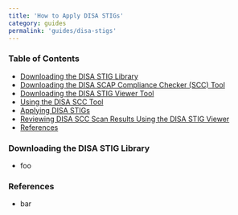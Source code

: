```yaml
---
title: 'How to Apply DISA STIGs'
category: guides
permalink: 'guides/disa-stigs'
---
```


### Table of Contents
* [Downloading the DISA STIG Library](#downloading-the-disa-stig-library)
* [Downloading the DISA SCAP Compliance Checker (SCC) Tool](#downloading-the-disa-scap-compliance-checker-scc-tool)
* [Downloading the DISA STIG Viewer Tool](#downloading-the-disa-stig-viewer-tool)
* [Using the DISA SCC Tool](#using-the-disa-scc-tool)
* [Applying DISA STIGs](#applying-disa-stigs)
* [Reviewing DISA SCC Scan Results Using the DISA STIG Viewer](#reviewing-disa-scc-scan-results-using-the-disa-stig-viewer)
* [References](#references)

### Downloading the DISA STIG Library
* foo

### References
* bar
